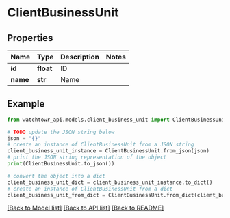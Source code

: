 # ClientBusinessUnit


## Properties

Name | Type | Description | Notes
------------ | ------------- | ------------- | -------------
**id** | **float** | ID | 
**name** | **str** | Name | 

## Example

```python
from watchtowr_api.models.client_business_unit import ClientBusinessUnit

# TODO update the JSON string below
json = "{}"
# create an instance of ClientBusinessUnit from a JSON string
client_business_unit_instance = ClientBusinessUnit.from_json(json)
# print the JSON string representation of the object
print(ClientBusinessUnit.to_json())

# convert the object into a dict
client_business_unit_dict = client_business_unit_instance.to_dict()
# create an instance of ClientBusinessUnit from a dict
client_business_unit_from_dict = ClientBusinessUnit.from_dict(client_business_unit_dict)
```
[[Back to Model list]](../README.md#documentation-for-models) [[Back to API list]](../README.md#documentation-for-api-endpoints) [[Back to README]](../README.md)


